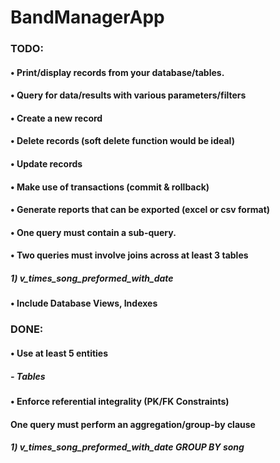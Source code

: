 # BandManagerApp

### TODO: 
#### • Print/display records from your database/tables.  
#### • Query for data/results with various parameters/filters  
#### • Create a new record  
#### • Delete records (soft delete function would be ideal)  
#### • Update records  
#### • Make use of transactions (commit & rollback)  
#### • Generate reports that can be exported (excel or csv format)  
#### • One query must contain a sub-query.  
#### • Two queries must involve joins across at least 3 tables  
##### 1) v_times_song_preformed_with_date
#### • Include Database Views, Indexes  

### DONE: 
#### • Use at least 5 entities
##### - Tables
#### • Enforce referential integrality (PK/FK Constraints) 
####   One query must perform an aggregation/group-by clause  
##### 1) v_times_song_preformed_with_date GROUP BY song
